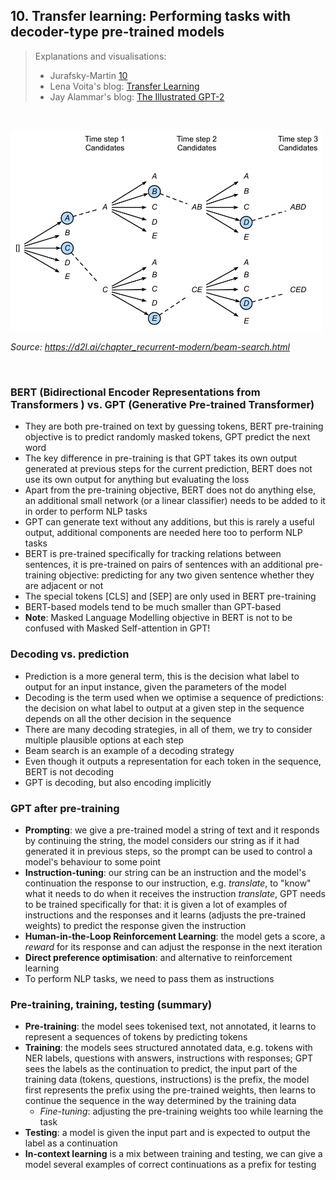 ## 10. Transfer learning: Performing tasks with decoder-type pre-trained models

> Explanations and visualisations: 
> - Jurafsky-Martin [10](https://web.stanford.edu/~jurafsky/slp3/10.pdf)
> - Lena Voita's blog: [Transfer Learning](https://lena-voita.github.io/nlp_course/transfer_learning.html#bert)
> - Jay Alammar's blog: [The Illustrated GPT-2](http://jalammar.github.io/illustrated-gpt2/)


&nbsp; 


<img src="figures/beam-search.svg" alt="decoding" width="500"/>

*Source: https://d2l.ai/chapter_recurrent-modern/beam-search.html*

&nbsp; 


### BERT (Bidirectional Encoder Representations from Transformers ) vs. GPT (Generative Pre-trained Transformer) 

- They are both pre-trained on text by guessing tokens, BERT pre-training objective is to predict randomly masked tokens, GPT predict the next word 
- The key difference in pre-training is that GPT takes its own output generated at previous steps for the current prediction, BERT does not use its own output for anything but evaluating the loss 
- Apart from the pre-training objective, BERT does not do anything else, an additional small network (or a linear classifier) needs to be added to it in order to perform NLP tasks
- GPT can generate text without any additions, but this is rarely a useful output, additional components are needed here too to perform NLP tasks 
- BERT is pre-trained specifically for tracking relations between sentences, it is pre-trained on pairs of sentences with an additional pre-training objective: predicting for any two given sentence whether they are adjacent or not 
- The special tokens [CLS] and [SEP] are only used in BERT pre-training
- BERT-based models tend to be much smaller than GPT-based
- **Note**: Masked Language Modelling objective in BERT is not to be confused with Masked Self-attention in GPT! 

### Decoding vs. prediction

- Prediction is a more general term, this is the decision what label to output for an input instance, given the parameters of the model
- Decoding is the term used when we optimise a sequence of predictions: the decision on what label to output at a given step in the sequence depends on all the other decision in the sequence
- There are many decoding strategies, in all of them, we try to consider multiple plausible options at each step 
- Beam search is an example of a decoding strategy 
- Even though it outputs a representation for each token in the sequence, BERT is not decoding
- GPT is decoding, but also encoding implicitly  

### GPT after pre-training 

- **Prompting**: we give a pre-trained model a string of text and it responds by continuing the string, the model considers our string as if it had generated it in previous steps, so the prompt can be used to control a model's behaviour to some point     
- **Instruction-tuning**: our string can be an instruction and the model's continuation the response to our instruction, e.g. *translate*, to "know" what it needs to do when it receives the instruction *translate*, GPT needs to be trained specifically for that: it is given a lot of examples of instructions and the responses and it learns (adjusts the pre-trained weights) to predict the response given the instruction
- **Human-in-the-Loop Reinforcement Learning**: the model gets a score, a *reward* for its response and can adjust the response in the next iteration 
- **Direct preference optimisation**: and alternative to reinforcement learning 
- To perform NLP tasks, we need to pass them as instructions


### Pre-training, training, testing (summary)

- **Pre-training**: the model sees tokenised text, not annotated, it learns to represent a sequences of tokens by predicting tokens
- **Training**: the models sees structured annotated data, e.g. tokens with NER labels, questions with answers, instructions with responses; GPT sees the labels as the continuation to predict, the input part of the training data (tokens, questions, instructions) is the prefix, the model first represents the prefix using the pre-trained weights, then learns to continue the sequence in the way determined by the training data 
    - *Fine-tuning*: adjusting the pre-training weights too while learning the task  
- **Testing**: a model is given the input part and is expected to output the label as a continuation
- **In-context learning** is a mix between training and testing, we can give a model several examples of correct continuations as a prefix for testing 

